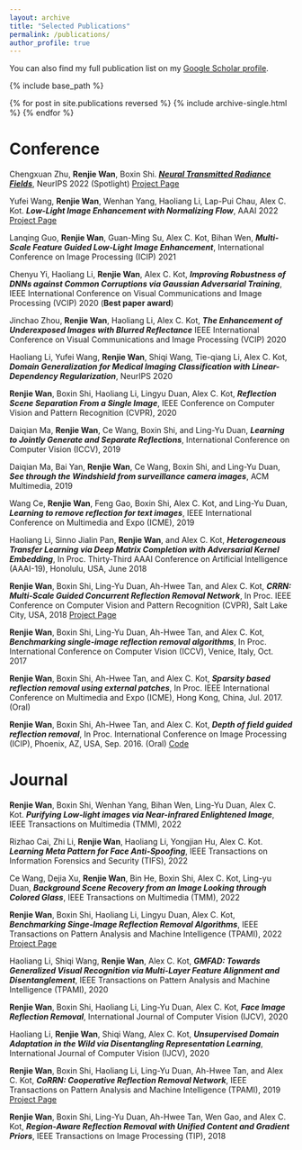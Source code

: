 ```yaml
---
layout: archive
title: "Selected Publications"
permalink: /publications/
author_profile: true
---
```

You can also find my full publication list on my [Google Scholar profile](https://scholar.google.com.sg/citations?user=S8_ES4MAAAAJ&hl=zh-CN&inst=10806615469772578445).


{% include base_path %}

{% for post in site.publications reversed %}
  {% include archive-single.html %}
{% endfor %}

**Conference**
======
Chengxuan Zhu, **Renjie Wan**, Boxin Shi.	***[Neural Transmitted Radiance Fields](https://openreview.net/pdf?id=KglFYlTiASW)***, NeurIPS 2022 (Spotlight) [Project Page](https://github.com/FreeButUselessSoul/TNeRF)

Yufei Wang, **Renjie Wan**, Wenhan Yang, Haoliang Li, Lap-Pui Chau, Alex C. Kot. ***Low-Light Image Enhancement with Normalizing Flow***, AAAI 2022 [Project Page](https://wyf0912.github.io/LLFlow/)

Lanqing Guo, **Renjie Wan**, Guan-Ming Su, Alex C. Kot, Bihan Wen, ***Multi-Scale Feature Guided Low-Light Image Enhancement***, International Conference on Image Processing (ICIP) 2021

Chenyu Yi, Haoliang Li, **Renjie Wan**, Alex C. Kot, ***Improving Robustness of DNNs against Common Corruptions via Gaussian Adversarial Training***, IEEE International Conference on Visual Communications and Image Processing (VCIP) 2020 (**Best paper award**)

Jinchao Zhou,  **Renjie Wan**, Haoliang Li, Alex C. Kot, ***The Enhancement of Underexposed Images with Blurred Reflectance*** IEEE International Conference on Visual Communications and Image Processing (VCIP) 2020

Haoliang Li, Yufei Wang, **Renjie Wan**, Shiqi Wang, Tie-qiang Li, Alex C. Kot, ***Domain Generalization for Medical Imaging Classification with Linear-Dependency Regularization***,  NeurIPS 2020 

**Renjie Wan**, Boxin Shi, Haoliang Li, Lingyu Duan, Alex C. Kot, ***Reflection Scene Separation From a Single Image***, IEEE Conference on Computer Vision and Pattern Recognition (CVPR), 2020

Daiqian Ma, **Renjie Wan**, Ce Wang, Boxin Shi, and Ling-Yu Duan, ***Learning to Jointly Generate and Separate Reflections***, International Conference on Computer Vision (ICCV), 2019 

Daiqian Ma, Bai Yan, **Renjie Wan**, Ce Wang, Boxin Shi, and Ling-Yu Duan, ***See through the Windshield from surveillance camera images***,  ACM Multimedia, 2019

Wang Ce, **Renjie Wan**, Feng Gao, Boxin Shi, Alex C. Kot, and Ling-Yu Duan, ***Learning to remove reflection for text images***,  IEEE International Conference on Multimedia and Expo (ICME), 2019

Haoliang Li, Sinno Jialin Pan, **Renjie Wan**, and Alex C. Kot, ***Heterogeneous Transfer Learning via Deep Matrix Completion with Adversarial Kernel Embedding***, In Proc. Thirty-Third AAAI Conference on Artificial Intelligence (AAAI-19), Honolulu, USA, June 2018

**Renjie Wan**, Boxin Shi, Ling-Yu Duan, Ah-Hwee Tan, and Alex C. Kot, ***CRRN: Multi-Scale Guided Concurrent Reflection Removal Network***, In Proc. IEEE Conference on Computer Vision and Pattern Recognition (CVPR), Salt Lake City, USA, 2018 [Project Page](https://github.com/wanrenjie/CoRRN)

**Renjie Wan**, Boxin Shi, Ling-Yu Duan, Ah-Hwee Tan, and Alex C. Kot, ***Benchmarking single-image reflection removal algorithms***, In Proc. International Conference on Computer Vision (ICCV), Venice, Italy, Oct. 2017

**Renjie Wan**, Boxin Shi, Ah-Hwee Tan, and Alex C. Kot, ***Sparsity based reflection removal using external patches***, In Proc. IEEE International Conference on Multimedia and Expo (ICME), Hong Kong, China, Jul. 2017. (Oral)

**Renjie Wan**, Boxin Shi, Ah-Hwee Tan, and Alex C. Kot, ***Depth of field guided reflection removal***, In Proc. International Conference on Image Processing (ICIP), Phoenix, AZ, USA, Sep. 2016. (Oral) [Code](https://github.com/wanrenjie/Depth-of-field-guided-reflection-removal)

**Journal**
======

**Renjie Wan**, Boxin Shi, Wenhan Yang, Bihan Wen, Ling-Yu Duan, Alex C. Kot.
***Purifying Low-light images via Near-infrared Enlightened Image***, IEEE Transactions on Multimedia (TMM), 2022

Rizhao Cai, Zhi Li, **Renjie Wan**, Haoliang Li, Yongjian Hu, Alex C. Kot. ***Learning Meta Pattern for Face Anti-Spoofing***, IEEE Transactions on Information Forensics and Security (TIFS), 2022

Ce Wang, Dejia Xu, **Renjie Wan**, Bin He, Boxin Shi, Alex C. Kot, Ling-yu Duan, ***Background Scene Recovery from an Image Looking through Colored Glass***, IEEE Transactions on Multimedia (TMM), 2022

**Renjie Wan**, Boxin Shi, Haoliang Li, Lingyu Duan, Alex C. Kot, ***Benchmarking Singe-Image Reflection Removal Algorithms***, IEEE Transactions on Pattern Analysis and Machine Intelligence (TPAMI), 2022 [Project Page](https://sir2data.github.io/)

Haoliang Li, Shiqi Wang, **Renjie Wan**, Alex C. Kot, ***GMFAD: Towards Generalized Visual Recognition via Multi-Layer Feature Alignment and Disentanglement***, IEEE Transactions on Pattern Analysis and Machine Intelligence (TPAMI), 2020

**Renjie Wan**, Boxin Shi, Haoliang Li, Ling-Yu Duan, Alex C. Kot, ***Face Image Reflection Removal***, International Journal of Computer Vision (IJCV), 2020

Haoliang Li, **Renjie Wan**, Shiqi Wang, Alex C. Kot, ***Unsupervised Domain Adaptation in the Wild via Disentangling Representation Learning***, International Journal of Computer Vision (IJCV), 2020

**Renjie Wan**, Boxin Shi, Haoliang Li, Ling-Yu Duan, Ah-Hwee Tan, and Alex C. Kot, ***CoRRN: Cooperative Reflection Removal Network***, IEEE Transactions on Pattern Analysis and Machine Intelligence (TPAMI), 2019 [Project Page](https://github.com/wanrenjie/CoRRN)

**Renjie Wan**, Boxin Shi, Ling-Yu Duan, Ah-Hwee Tan, Wen Gao, and Alex C. Kot, ***Region-Aware Reflection Removal with Unified Content and Gradient Priors***, IEEE Transactions on Image Processing (TIP), 2018
